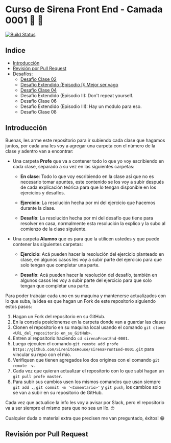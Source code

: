 # Curso de Sirena Front End - Camada 0001 💾 🚀

[![Build Status](https://travis-ci.org/SirenitosHouse/sirenaFrontEnd-0001.svg?branch=master)](https://travis-ci.org/SirenitosHouse/sirenaFrontEnd-0001)

## Indice

* [Introducción](#introduccion)
* [Revisión por Pull Request](#revision-po-pull-request)
* Desafíos:
  * [Desafío Clase 02](./blob/master/Clase%2002/Alumno/Desafío/Enunciado.md)
  * [Desafío Extendido (Episodio I): Mejor ser vago](./blob/master/Clase%2003/Alumno/DesafioExtendido/Enunciado.md)
  * [Desafío Clase 04](./blob/master/Clase%2004/Alumno/Desafío/Enunciado.md)
  * Desafío Extendido (Episodio II): Don't repeat yourself.
  * Desafío Clase 06
  * Desafío Extendido (Episodio III): Hay un modulo para eso.
  * Desafío Clase 08


## Introducción

Buenas, les arme este repositorio para ir subiendo cada clase que hagamos juntos, por cada una les voy a agregar una carpeta con el número de la clase y adentro van a encontrar:

- Una carpeta **Profe** que va a contener todo lo que yo voy escribiendo en cada clase, separado a su vez en las siguientes carpetas:

  * **En clase**: Todo lo que voy escribiendo en la clase así que no es necesario tomar apuntes, este contenido se los voy a subir después de cada explicación teórica para que lo tengan disponible en los ejercicios y desafíos.

  * **Ejercicio**: La resolución hecha por mi del ejercicio que hacemos durante la clase.

  * **Desafío**: La resolución hecha por mi del desafío que tiene para resolver en casa, normalmente esta resolución la explico y la subo al comienzo de la clase siguiente.

- Una carpeta **Alumno** que es para que la utilicen ustedes y que puede contener las siguientes carpetas:

  * **Ejercicio**: Acá pueden hacer la resolución del ejercicio planteado en clase, en algunos casos les voy a subir parte del ejercicio para que solo tengan que completar una parte.

  * **Desafío**: Acá pueden hacer la resolución del desafío, también en algunos casos les voy a subir parte del ejercicio para que solo tengan que completar una parte.

Para poder trabajar cada uno en su maquina y mantenerse actualizados con lo que suba, la idea es que hagan un Fork de este repositorio siguiendo estos pasos:


1. Hagan un Fork del repositorio en su GitHub.
2. En la consola posicionense en la carpeta donde van a guardar las clases
3. Clonen el repositorio en su maquina local usando el comando `git clone <URL_del_repositorio en_su_GitHub>`.
4. Entren al repositorio haciendo `cd sirenaFrontEnd-0001`. 
5. Luego ejecuten el comando `git remote add profe https://github.com/SirenitosHouse/sirenaFrontEnd-0001.git` para vincular su repo con el mio.
6. Verifiquen que tienen agregados los dos origines con el comando `git remote -v`.
7. Cada vez que quieran actualizar el repositorio con lo que subí hagan un `git pull profe master`.
8. Para subir sus cambios usen los mismos comandos que usan siempre `git add .`, `git commit -m '<Comentario>'` y `git push`, los cambios solo se van a subir en su repositorio de GitHub.

Cada vez que actualice la info les voy a avisar por Slack, pero el repositorio va a ser siempre el mismo para que no sea un lío. 🤓

Cualquier duda o material extra que precisen me van preguntado, éxitos! 😁

## Revisión por Pull Request
